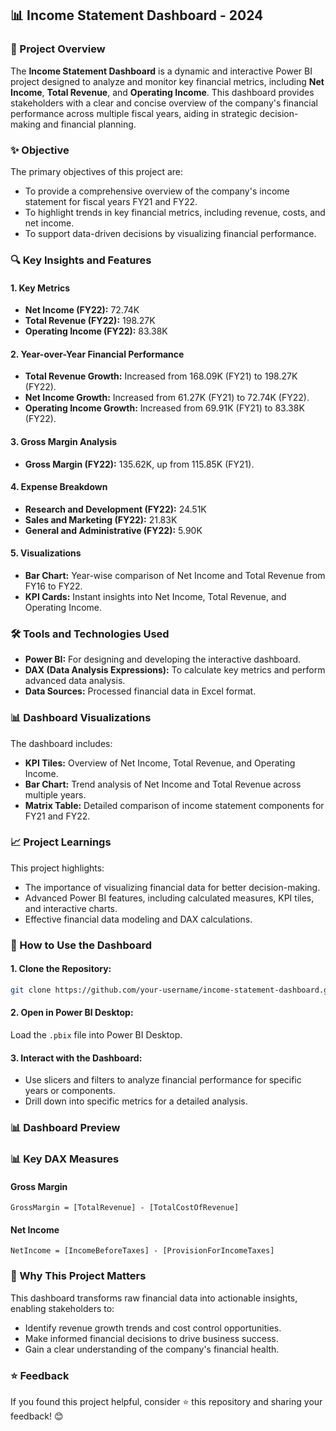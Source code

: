 ## 📊 Income Statement Dashboard - 2024

### 📜 Project Overview

The **Income Statement Dashboard** is a dynamic and interactive Power BI project designed to analyze and monitor key financial metrics, including **Net Income**, **Total Revenue**, and **Operating Income**. This dashboard provides stakeholders with a clear and concise overview of the company's financial performance across multiple fiscal years, aiding in strategic decision-making and financial planning.

### ✨ Objective

The primary objectives of this project are:
- To provide a comprehensive overview of the company's income statement for fiscal years FY21 and FY22.
- To highlight trends in key financial metrics, including revenue, costs, and net income.
- To support data-driven decisions by visualizing financial performance.

### 🔍 Key Insights and Features

#### 1. Key Metrics
- **Net Income (FY22):** 72.74K
- **Total Revenue (FY22):** 198.27K
- **Operating Income (FY22):** 83.38K

#### 2. Year-over-Year Financial Performance
- **Total Revenue Growth:** Increased from 168.09K (FY21) to 198.27K (FY22).
- **Net Income Growth:** Increased from 61.27K (FY21) to 72.74K (FY22).
- **Operating Income Growth:** Increased from 69.91K (FY21) to 83.38K (FY22).

#### 3. Gross Margin Analysis
- **Gross Margin (FY22):** 135.62K, up from 115.85K (FY21).

#### 4. Expense Breakdown
- **Research and Development (FY22):** 24.51K
- **Sales and Marketing (FY22):** 21.83K
- **General and Administrative (FY22):** 5.90K

#### 5. Visualizations
- **Bar Chart:** Year-wise comparison of Net Income and Total Revenue from FY16 to FY22.
- **KPI Cards:** Instant insights into Net Income, Total Revenue, and Operating Income.


### 🛠️ Tools and Technologies Used

- **Power BI:** For designing and developing the interactive dashboard.
- **DAX (Data Analysis Expressions):** To calculate key metrics and perform advanced data analysis.
- **Data Sources:** Processed financial data in Excel format.

### 📊 Dashboard Visualizations

The dashboard includes:
- **KPI Tiles:** Overview of Net Income, Total Revenue, and Operating Income.
- **Bar Chart:** Trend analysis of Net Income and Total Revenue across multiple years.
- **Matrix Table:** Detailed comparison of income statement components for FY21 and FY22.

### 📈 Project Learnings

This project highlights:
- The importance of visualizing financial data for better decision-making.
- Advanced Power BI features, including calculated measures, KPI tiles, and interactive charts.
- Effective financial data modeling and DAX calculations.

### 📂 How to Use the Dashboard

#### 1. Clone the Repository:
```bash
git clone https://github.com/your-username/income-statement-dashboard.git
```
#### 2. Open in Power BI Desktop:
Load the `.pbix` file into Power BI Desktop.

#### 3. Interact with the Dashboard:
- Use slicers and filters to analyze financial performance for specific years or components.
- Drill down into specific metrics for a detailed analysis.

### 📊 Dashboard Preview

### 📊 Key DAX Measures

#### Gross Margin
```DAX
GrossMargin = [TotalRevenue] - [TotalCostOfRevenue]
```

#### Net Income
```DAX
NetIncome = [IncomeBeforeTaxes] - [ProvisionForIncomeTaxes]
```

### 🌟 Why This Project Matters

This dashboard transforms raw financial data into actionable insights, enabling stakeholders to:

- Identify revenue growth trends and cost control opportunities.
- Make informed financial decisions to drive business success.
- Gain a clear understanding of the company's financial health.

### ⭐ Feedback

If you found this project helpful, consider ⭐ this repository and sharing your feedback! 😊
